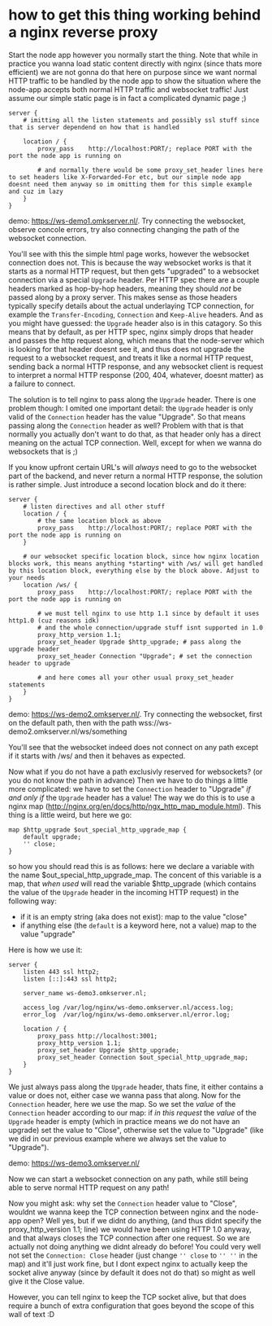 # how to get this thing working behind a nginx reverse proxy

Start the node app however you normally start the thing.
Note that while in practice you wanna load static content directly with nginx (since thats more efficient) we are not gonna do that here on purpose since we want normal HTTP traffic to be handled by the node app to show the situation where the node-app accepts both normal HTTP traffic and websocket traffic! Just assume our simple static page is in fact a complicated dynamic page ;)

```
server {
    # imitting all the listen statements and possibly ssl stuff since that is server dependend on how that is handled

    location / {
        proxy_pass    http://localhost:PORT/; replace PORT with the port the node app is running on

        # and normally there would be some proxy_set_header lines here to set headers like X-Forwarded-For etc, but our simple node app doesnt need them anyway so im omitting them for this simple example and cuz im lazy
    }
}
```
demo: https://ws-demo1.omkserver.nl/.
Try connecting the websocket, observe concole errors, try also connecting changing the path of the websocket connection.

You'll see with this the simple html page works, however the websocket connection does not. This is because the way websocket works is that it starts as a normal HTTP request, but then gets "upgraded" to a websocket connection via a special `Upgrade` header. Per HTTP spec there are a couple headers marked as hop-by-hop headers, meaning they should *not* be passed along by a proxy server. This makes sense as those headers typically specify details about the actual underlaying TCP connection, for example the `Transfer-Encoding`, `Connection` and `Keep-Alive` headers. And as you might have guessed: the `Upgrade` header also is in this catagory.
So this means that by default, as per HTTP spec, nginx simply drops that header and passes the http request along, which means that the node-server which is looking for that header doesnt see it, and thus does not upgrade the request to a websocket request, and treats it like a normal HTTP request, sending back a normal HTTP response, and any websocket client is request to interpret a normal HTTP response (200, 404, whatever, doesnt matter) as a failure to connect.

The solution is to tell nginx to pass along the `Upgrade` header. There is one problem though: I omited one important detail: the `Upgrade` header is only valid of the `Connection` header has the value "Upgrade". So that means passing along the `Connection` header as well? Problem with that is that normally you actually don't want to do that, as that header only has a direct meaning on the actual TCP connection. Well, except for when we wanna do websockets that is ;)

If you know upfront certain URL's will *always* need to go to the websocket part of the backend, and never return a normal HTTP response, the solution is rather simple. Just introduce a second location block and do it there:

```
server {
    # listen directives and all other stuff
    location / {
        # the same location block as above
        proxy_pass    http://localhost:PORT/; replace PORT with the port the node app is running on
    }

    # our websocket specific location block, since how nginx location blocks work, this means anything *starting* with /ws/ will get handled by this location block, everything else by the block above. Adjust to your needs
    location /ws/ {
        proxy_pass    http://localhost:PORT/; replace PORT with the port the node app is running on

        # we must tell nginx to use http 1.1 since by default it uses http1.0 (cuz reasons idk)
        # and the whole connection/upgrade stuff isnt supported in 1.0
        proxy_http_version 1.1;
        proxy_set_header Upgrade $http_upgrade; # pass along the upgrade header
        proxy_set_header Connection "Upgrade"; # set the connection header to upgrade

        # and here comes all your other usual proxy_set_header statements
    }
}
```
demo: https://ws-demo2.omkserver.nl/.
Try connecting the websocket, first on the default path, then with the path wss://ws-demo2.omkserver.nl/ws/something

You'll see that the websocket indeed does not connect on any path except if it starts with /ws/ and then it behaves as expected.

Now what if you do not have a path exclusivly reserved for websockets? (or you do not know the path in advance) Then we have to do things a little more complicated: we have to set the `Connection` header to "Upgrade" *if and only if* the `Upgrade` header has a value! The way we do this is to use a nginx map (http://nginx.org/en/docs/http/ngx_http_map_module.html). This thing is a little weird, but here we go:
```
map $http_upgrade $out_special_http_upgrade_map {
    default upgrade;
    '' close;
}
```
so how you should read this is as follows: here we declare a variable with the name $out_special_http_upgrade_map. The concent of this variable is a map, that *when used* will read the variable $http_upgrade (which contains the value of the `Upgrade` header in the incoming HTTP request) in the following way:
* if it is an empty string (aka does not exist): map to the value "close"
* if anything else (the `default` is a keyword here, not a value) map to the value "upgrade"

Here is how we use it:
```
server {
    listen 443 ssl http2;
    listen [::]:443 ssl http2;

    server_name ws-demo3.omkserver.nl;

    access_log /var/log/nginx/ws-demo.omkserver.nl/access.log;
    error_log  /var/log/nginx/ws-demo.omkserver.nl/error.log;

    location / {
        proxy_pass http://localhost:3001;
        proxy_http_version 1.1;
        proxy_set_header Upgrade $http_upgrade;
        proxy_set_header Connection $out_special_http_upgrade_map;
    }
}
```
We just always pass along the `Upgrade` header, thats fine, it either contains a value or does not, either case we wanna pass that along. Now for the `Connection` header, here we use the map. So we set the *value* of the `Connection` header according to our map: if *in this request* the *value* of the `Upgrade` header is empty (which in practice means we do not have an upgrade) set the value to "Close", otherwise set the value to "Upgrade" (like we did in our previous example where we always set the value to "Upgrade").

demo: https://ws-demo3.omkserver.nl/

Now we can start a websocket connection on any path, while still being able to serve normal HTTP request on any path!

Now you might ask: why set the `Connection` header value to "Close", wouldnt we wanna keep the TCP connection between nginx and the node-app open? Well yes, but if we didnt do anything, (and thus didnt specify the proxy_http_version 1.1; line) we would have been using HTTP 1.0 anyway, and that always closes the TCP connection after one request. So we are actually not doing anything we didnt already do before! You could very well not set the `Connection: Close` header (just change `'' close` to `'' ''` in the map) and it'll just work fine, but I dont expect nginx to actually keep the socket alive anyway (since by default it does not do that) so might as well give it the Close value.

However, you can tell nginx to keep the TCP socket alive, but that does require a bunch of extra configuration that goes beyond the scope of this wall of text :D